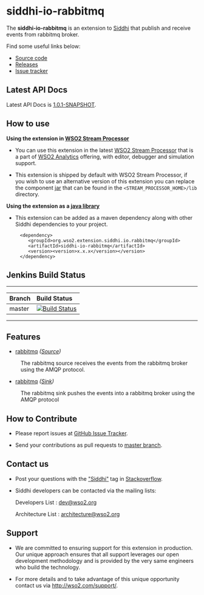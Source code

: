 siddhi-io-rabbitmq
======================================

The **siddhi-io-rabbitmq** is an extension to <a target="_blank" href="https://wso2.github.io/siddhi">Siddhi</a> that publish and receive events from rabbitmq broker.

Find some useful links below:

* <a target="_blank" href="https://github.com/wso2-extensions/siddhi-io-rabbitmq">Source code</a>
* <a target="_blank" href="https://github.com/wso2-extensions/siddhi-io-rabbitmq/releases">Releases</a>
* <a target="_blank" href="https://github.com/wso2-extensions/siddhi-io-rabbitmq/issues">Issue tracker</a>

## Latest API Docs 

Latest API Docs is <a target="_blank" href="https://wso2-extensions.github.io/siddhi-io-rabbitmq/api/1.0.1-SNAPSHOT">1.0.1-SNAPSHOT</a>.

## How to use 

**Using the extension in <a target="_blank" href="https://github.com/wso2/product-sp">WSO2 Stream Processor</a>**

* You can use this extension in the latest <a target="_blank" href="https://github.com/wso2/product-sp/releases">WSO2 Stream Processor</a> that is a part of <a target="_blank" href="http://wso2.com/analytics?utm_source=gitanalytics&utm_campaign=gitanalytics_Jul17">WSO2 Analytics</a> offering, with editor, debugger and simulation support. 

* This extension is shipped by default with WSO2 Stream Processor, if you wish to use an alternative version of this extension you can replace the component <a target="_blank" href="https://github.com/wso2-extensions/siddhi-io-rabbitmq/releases">jar</a> that can be found in the `<STREAM_PROCESSOR_HOME>/lib` directory.

**Using the extension as a <a target="_blank" href="https://wso2.github.io/siddhi/documentation/running-as-a-java-library">java library</a>**

* This extension can be added as a maven dependency along with other Siddhi dependencies to your project.

```
     <dependency>
        <groupId>org.wso2.extension.siddhi.io.rabbitmq</groupId>
        <artifactId>siddhi-io-rabbitmq</artifactId>
        <version><version>x.x.x</version></version>
     </dependency>
```

## Jenkins Build Status

---

|  Branch | Build Status |
| :------ |:------------ | 
| master  | [![Build Status](https://wso2.org/jenkins/job/siddhi/job/siddhi-io-rabbitmq/badge/icon)](https://wso2.org/jenkins/job/siddhi/job/siddhi-io-rabbitmq/) |

---

## Features

* <a target="_blank" href="https://wso2-extensions.github.io/siddhi-io-rabbitmq/api/1.0.1-SNAPSHOT/#rabbitmq-source">rabbitmq</a> *(<a target="_blank" href="https://wso2.github.io/siddhi/documentation/siddhi-4.0/#sources">Source</a>)*<br><div style="padding-left: 1em;"><p>The rabbitmq source receives the events from the rabbitmq broker using the AMQP protocol. </p></div>
* <a target="_blank" href="https://wso2-extensions.github.io/siddhi-io-rabbitmq/api/1.0.1-SNAPSHOT/#rabbitmq-sink">rabbitmq</a> *(<a target="_blank" href="https://wso2.github.io/siddhi/documentation/siddhi-4.0/#sinks">Sink</a>)*<br><div style="padding-left: 1em;"><p>The rabbitmq sink pushes the events into a rabbitmq broker using the AMQP protocol</p></div>

## How to Contribute
 
  * Please report issues at <a target="_blank" href="https://github.com/wso2-extensions/siddhi-io-rabbitmq/issues">GitHub Issue Tracker</a>.
  
  * Send your contributions as pull requests to <a target="_blank" href="https://github.com/wso2-extensions/siddhi-io-rabbitmq/tree/master">master branch</a>. 
 
## Contact us 

 * Post your questions with the <a target="_blank" href="http://stackoverflow.com/search?q=siddhi">"Siddhi"</a> tag in <a target="_blank" href="http://stackoverflow.com/search?q=siddhi">Stackoverflow</a>. 
 
 * Siddhi developers can be contacted via the mailing lists:
 
    Developers List   : [dev@wso2.org](mailto:dev@wso2.org)
    
    Architecture List : [architecture@wso2.org](mailto:architecture@wso2.org)
 
## Support 

* We are committed to ensuring support for this extension in production. Our unique approach ensures that all support leverages our open development methodology and is provided by the very same engineers who build the technology. 

* For more details and to take advantage of this unique opportunity contact us via <a target="_blank" href="http://wso2.com/support?utm_source=gitanalytics&utm_campaign=gitanalytics_Jul17">http://wso2.com/support/</a>. 
